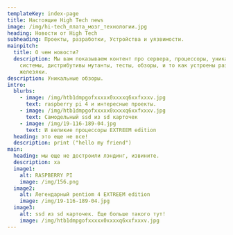 ```yaml
---
templateKey: index-page
title: Настоящие High Tech news
image: /img/hi-tech_плата_мозг_технологии.jpg
heading: Новости от High Tech
subheading: Проекты, разработки, Устройства и уязвимости.
mainpitch:
  title: О чем новости?
  description: Мы вам показываем контент про сервера, процессоры, уникальные
    системы, дистрибутивы мутанты, тесты, обзоры, и то как устроены разные
    железяки.
description: Уникальные обзоры.
intro:
  blurbs:
    - image: /img/htb1dmpgofxxxxx0xxxxq6xxfxxxv.jpg
      text: raspberry pi 4 и интересные проекты.
    - image: /img/htb1dmpgofxxxxx0xxxxq6xxfxxxv.jpg
      text: Самодельный ssd из sd карточек
    - image: /img/19-116-189-04.jpg
      text: И великие процессоры EXTREEM edition
  heading: это еще не все!
  description: print ("hello my friend")
main:
  heading: мы еще не достроили лэндинг, извините.
  description: ха
  image1:
    alt: RASPBERRY PI
    image: /img/156.png
  image2:
    alt: Легендарный pentiom 4 EXTREEM edition
    image: /img/19-116-189-04.jpg
  image3:
    alt: ssd из sd карточек. Еще больше такого тут!
    image: /img/htb1dmpgofxxxxx0xxxxq6xxfxxxv.jpg
---
```

